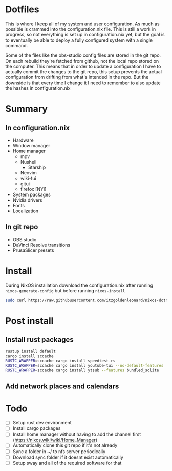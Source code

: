 # Dotfiles

This is where I keep all of my system and user configuration. As much as possible is crammed into the configuration.nix file. This is still a work in progress, so not everything is set up in configuration.nix yet, but the goal is to eventually be able to deploy a fully configured system with a single command.

Some of the files like the obs-studio config files are stored in the git repo. On each rebuild they're fetched from github, not the local repo stored on the computer. This means that in order to update a configuration I have to actually commit the changes to the git repo, this setup prevents the actual configuration from drifting from what's intended in the repo. But the downside is that every time I change it I need to remember to also update the hashes in configuration.nix

# Summary
## In configuration.nix
- Hardware
- Window manager
- Home manager
    - mpv
    - Nushell
        - Starship
    - Neovim
    - wiki-tui
    - gitui
    - firefox [NYI]
- System packages
- Nvidia drivers
- Fonts
- Localization

## In git repo
- OBS studio
- DaVinci Resolve transitions
- PrusaSlicer presets

# Install

During NixOS installation download the configuration.nix after running `nixos-generate-config` but before running `nixos-install`

```sh
sudo curl https://raw.githubusercontent.com/itzgoldenleonard/nixos-dotfiles/master/configuration.nix -o /mnt/etc/nixos/configuration.nix
```
# Post install

## Install rust packages

```sh
rustup install default
cargo install sccache
RUSTC_WRAPPER=sccache cargo install speedtest-rs
RUSTC_WRAPPER=sccache cargo install youtube-tui --no-default-features
RUSTC_WRAPPER=sccache cargo install ytsub --features bundled_sqlite    # You might be able to install everything in one line (that's a challenge)
```

## Add network places and calendars


# Todo

- [ ] Setup rust dev environment
- [ ] Install cargo packages
- [ ] Install home manager without having to add the channel first (<https://nixos.wiki/wiki/Home_Manager>)
- [ ] Automatically clone this git repo if it's not already
- [ ] Sync a folder in ~/ to nfs server periodically
- [ ] Download sync folder if it doesnt exist automatically
- [ ] Setup sway and all of the required software for that

